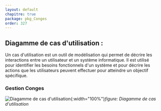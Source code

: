 ```yaml
---
layout: default
chapitre: true
package: pkg_Conges
order: 327
---
```


<!-- new slide -->

## Diagamme de cas d'utilisation :

<!-- note -->

Un cas d'utilisation est un outil de modélisation qui permet de décrire les interactions entre un utilisateur et un système informatique.
Il est utilisé pour identifier les besoins fonctionnels d'un système et pour décrire les actions que les utilisateurs peuvent effectuer pour atteindre un objectif spécifique.

<!-- new slide -->

### Gestion Conges

![Diagamme de cas d'utilisation](/gestion-personnels/diagrammes/pkg_Conges/uses_cases_pkg_GestionConge-detail.svg){:width="100%"}_figure: Diagamme de cas d'utilisation_
